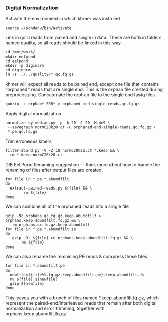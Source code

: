 ### Digital Normalization
Activate the environment in which khmer was installed
```
source ~/pondenv/bin/activate
```
Link in qc'd reads from paired and single in data. These are both in folders named quality, so all reads should be linked in this way. 
```
cd /mnt/work/
mkdir eelpond
cd eelpond
mkdir -p diginorm
cd diginorm
ln -s ../../quality/*.qc.fq.gz .
```
khmer will expect all reads to be paired end, except one file that contains "orphaned" reads that are single end. This is the orphan file created during preprocessing. Concatenate the orphan file to the single end fastq files. 
```
gunzip -c orphan* SRR* > orphaned-and-single-reads.qc.fq.gz
```
Apply digital normailzation
```
normalize-by-median.py -p -k 20 -C 20 -M 4e9 \
 --savegraph normC20k20.ct -u orphaned-and-single-reads.qc.fq.gz \
 *.pe.qc.fq.gz
```

Trim erroneous kmers
```
filter-abund.py -V -Z 18 normC20k20.ct *.keep && \
  rm *.keep normC20k20.ct
```

DIB Eel Pond Renaming suggestion -- think more about how to handle the renaming of files after output files are created. 
```
for file in *.pe.*.abundfilt
do
  extract-paired-reads.py ${file} && \
        rm ${file}
done
```
We can combine all of the orphaned reads into a single file
```
gzip -9c orphans.qc.fq.gz.keep.abundfilt > orphans.keep.abundfilt.fq.gz && \
   rm orphans.qc.fq.gz.keep.abundfilt
for file in *.pe.*.abundfilt.se
do
   gzip -9c ${file} >> orphans.keep.abundfilt.fq.gz && \
       rm ${file}
done
```
We can also rename the remaining PE reads & compress those files
```
for file in *.abundfilt.pe
do
  newfile=${file%%.fq.gz.keep.abundfilt.pe}.keep.abundfilt.fq
  mv ${file} ${newfile}
  gzip ${newfile}
done
```
This leaves you with a bunch of files named \*.keep.abundfilt.fq.gz, which represent the paired-end/interleaved reads that remain after both digital normalization and error trimming, together with orphans.keep.abundfilt.fq.gz

